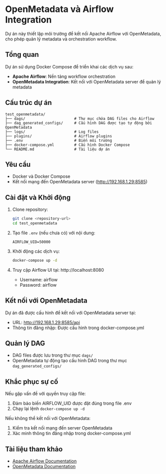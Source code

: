 # OpenMetadata và Airflow Integration

Dự án này thiết lập môi trường để kết nối Apache Airflow với OpenMetadata, cho phép quản lý metadata và orchestration workflow.

## Tổng quan

Dự án sử dụng Docker Compose để triển khai các dịch vụ sau:
- **Apache Airflow**: Nền tảng workflow orchestration
- **OpenMetadata Integration**: Kết nối với OpenMetadata server để quản lý metadata

## Cấu trúc dự án

```
test_openmetadata/
├── dags/                      # Thư mục chứa DAG files cho Airflow
├── dag_generated_configs/     # Cấu hình DAG được tạo tự động bởi OpenMetadata
├── logs/                      # Log files
├── plugins/                   # Airflow plugins
├── .env                       # Biến môi trường
├── docker-compose.yml         # Cấu hình Docker Compose
└── README.md                  # Tài liệu dự án
```

## Yêu cầu

- Docker và Docker Compose
- Kết nối mạng đến OpenMetadata server (http://192.168.1.29:8585)

## Cài đặt và Khởi động

1. Clone repository:
   ```bash
   git clone <repository-url>
   cd test_openmetadata
   ```

2. Tạo file `.env` (nếu chưa có) với nội dung:
   ```
   AIRFLOW_UID=50000
   ```

3. Khởi động các dịch vụ:
   ```bash
   docker-compose up -d
   ```

4. Truy cập Airflow UI tại: http://localhost:8080
   - Username: airflow
   - Password: airflow

## Kết nối với OpenMetadata

Dự án đã được cấu hình để kết nối với OpenMetadata server tại:
- URL: http://192.168.1.29:8585/api
- Thông tin đăng nhập: Được cấu hình trong docker-compose.yml

## Quản lý DAG

- DAG files được lưu trong thư mục `dags/`
- OpenMetadata tự động tạo cấu hình DAG trong thư mục `dag_generated_configs/`

## Khắc phục sự cố

Nếu gặp vấn đề với quyền truy cập file:
1. Đảm bảo biến AIRFLOW_UID được đặt đúng trong file .env
2. Chạy lại lệnh `docker-compose up -d`

Nếu không thể kết nối với OpenMetadata:
1. Kiểm tra kết nối mạng đến server OpenMetadata
2. Xác minh thông tin đăng nhập trong docker-compose.yml

## Tài liệu tham khảo

- [Apache Airflow Documentation](https://airflow.apache.org/docs/)
- [OpenMetadata Documentation](https://docs.open-metadata.org/)

